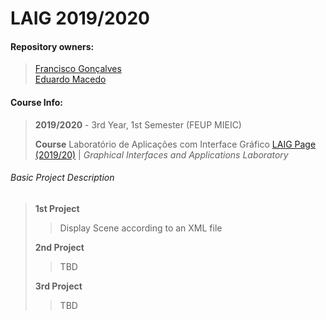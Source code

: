 # LAIG 2019/2020
#### Repository owners:

> [Francisco Gonçalves](github.com/kiko-g)\
> [Eduardo Macedo](github.com/EduMacedo99)

#### Course Info:
> **2019/2020** - 3rd Year, 1st Semester (FEUP MIEIC)
>
> **Course** Laboratório de Aplicações com Interface Gráfico [LAIG Page (2019/20)](https://sigarra.up.pt/feup/pt/ucurr_geral.ficha_uc_view?pv_ocorrencia_id=436446) | *Graphical Interfaces and Applications Laboratory*

###### Basic Project Description
> **1st Project**
>> Display Scene according to an XML file
>
> **2nd Project**
>> TBD
>
> **3rd Project**
>> TBD
